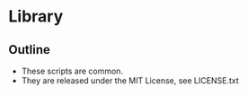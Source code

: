 # Library

## Outline

- These scripts are common.
- They are released under the MIT License, see LICENSE.txt
